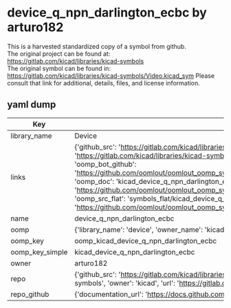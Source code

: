 # device_q_npn_darlington_ecbc by arturo182  
This is a harvested standardized copy of a symbol from github.  
The original project can be found at:  
https://gitlab.com/kicad/libraries/kicad-symbols  
The original symbol can be found in:
https://gitlab.com/kicad/libraries/kicad-symbols/Video.kicad_sym
Please consult that link for additional, details, files, and license information.  
## yaml dump  
| Key | Value |  
| --- | --- |  
| library_name | Device |  
| links | {'github_src': 'https://gitlab.com/kicad/libraries/kicad-symbols/Video.kicad_sym', 'github_src_repo': 'https://gitlab.com/kicad/libraries/kicad-symbols', 'oomp_bot': 'kicad_device_q_npn_darlington_ecbc/working', 'oomp_bot_github': 'https://github.com/oomlout/oomlout_oomp_symbol_bot/tree/main/kicad_device_q_npn_darlington_ecbc/working', 'oomp_doc': 'kicad_device_q_npn_darlington_ecbc/working', 'oomp_doc_github': 'https://github.com/oomlout/oomlout_oomp_symbol_doc/tree/main/kicad_device_q_npn_darlington_ecbc/working', 'oomp_src_flat': 'symbols_flat/kicad_device_q_npn_darlington_ecbc/working', 'oomp_src_flat_github': 'https://github.com/oomlout/oomlout_oomp_symbol_src/tree/main/kicad_device_q_npn_darlington_ecbc/working'} |  
| name | device_q_npn_darlington_ecbc |  
| oomp | {'library_name': 'device', 'owner_name': 'kicad', 'symbol_name': 'device_q_npn_darlington_ecbc'} |  
| oomp_key | oomp_kicad_device_q_npn_darlington_ecbc |  
| oomp_key_simple | kicad_device_q_npn_darlington_ecbc |  
| owner | arturo182 |  
| repo | {'github_src': 'https://gitlab.com/kicad/libraries/kicad-symbols/Video.kicad_sym', 'name': 'libraries/kicad-symbols', 'owner': 'kicad', 'url': 'https://gitlab.com/kicad/libraries/kicad-symbols'} |  
| repo_github | {'documentation_url': 'https://docs.github.com/rest/repos/repos#get-a-repository', 'message': 'Not Found'} |  

